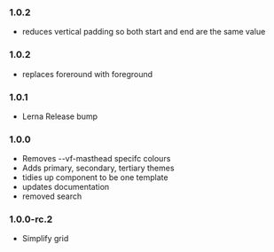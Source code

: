 ### 1.0.2

- reduces vertical padding so both start and end are the same value

### 1.0.2

- replaces foreround with foreground

### 1.0.1

- Lerna Release bump

### 1.0.0

- Removes --vf-masthead specifc colours
- Adds primary, secondary, tertiary themes
- tidies up component to be one template
- updates documentation
- removed search

### 1.0.0-rc.2

- Simplify grid
